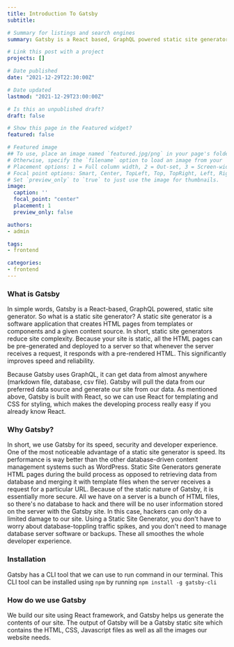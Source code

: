```yaml
---
title: Introduction To Gatsby
subtitle: 

# Summary for listings and search engines
summary: Gatsby is a React based, GraphQL powered static site generator. It is fast, secure, scalable, and friendly to developers. This post is a brief intorduction to Gatsby.

# Link this post with a project
projects: []

# Date published
date: "2021-12-29T22:30:00Z"

# Date updated
lastmod: "2021-12-29T23:00:00Z"

# Is this an unpublished draft?
draft: false

# Show this page in the Featured widget?
featured: false

# Featured image
## To use, place an image named `featured.jpg/png` in your page's folder.
# Otherwise, specify the `filename` option to load an image from your `assets/media/` folder.
# Placement options: 1 = Full column width, 2 = Out-set, 3 = Screen-width
# Focal point options: Smart, Center, TopLeft, Top, TopRight, Left, Right, BottomLeft, Bottom, BottomRight
# Set `preview_only` to `true` to just use the image for thumbnails.
image:
  caption: ''
  focal_point: "center"
  placement: 1
  preview_only: false

authors:
- admin

tags:
- frontend

categories:
- frontend
---
```

### What is Gatsby
In simple words, Gatsby is a React-based, GraphQL powered, static site generator. So what is a static site generator? A static site generator is a software application that creates HTML pages from templates or components and a given content source. In short, static site generators reduce site complexity. Because your site is static, all the HTML pages can be pre-generated and deployed to a server so that whenever the server receives a request, it responds with a pre-rendered HTML. This significantly improves speed and reliability. 

Because Gatsby uses GraphQL, it can get data from almost anywhere (markdown file, database, csv file). Gatsby will pull the data from our preferred data source and generate our site from our data. As mentioned above, Gatsby is built with React, so we can use React for templating and CSS for styling, which makes the developing process really easy if you already know React.

### Why Gatsby?
In short, we use Gatsby for its speed, security and developer experience. One of the most noticeable advantage of a static site generator is speed. Its performance is way better than the other database-driven content management systems such as WordPress. Static Site Generators generate HTML pages during the build process as opposed to retrieving data from database and merging it with template files when the server receives a request for a particular URL. Because of the static nature of Gatsby, it is essentially more secure. All we have on a server is a bunch of HTML files, so there's no database to hack and there will be no user information stored on the server with the Gatsby site. In this case, hackers can only do a limited damage to our site. Using a Static Site Generator, you don't have to worry about database-toppling traffic spikes, and you don't need to manage database server software or backups. These all smoothes the whole developer experience. 

### Installation
Gatsby has a CLI tool that we can use to run command in our terminal. This CLI tool can be installed using `npm` by running `npm install -g gatsby-cli`

### How do we use Gatsby
We build our site using React framework, and Gatsby helps us generate the contents of our site. The output of Gatsby will be a Gatsby static site which contains the HTML, CSS, Javascript files as well as all the images our website needs.
